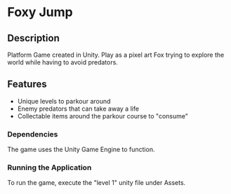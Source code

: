 # Foxy Jump

## Description
Platform Game created in Unity. Play as a pixel art Fox trying to explore the world while having to avoid predators. 

## Features
- Unique levels to parkour around
- Enemy predators that can take away a life
- Collectable items around the parkour course to "consume"

### Dependencies
The game uses the Unity Game Engine to function.

### Running the Application
To run the game, execute the "level 1" unity file under Assets. 

